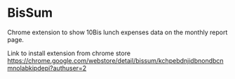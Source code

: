 # BisSum
Chrome extension to show 10Bis lunch expenses data on the monthly report page.

Link to install extension from chrome store https://chrome.google.com/webstore/detail/bissum/kchpebdnjidbnondbcnmnolabkipdepi?authuser=2
